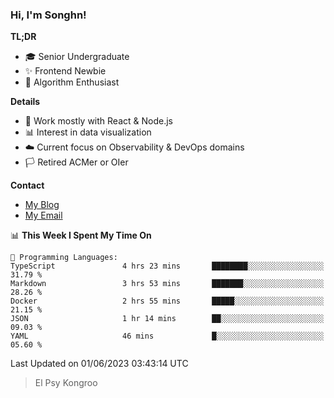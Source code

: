 ### Hi, I'm Songhn!

**TL;DR**

- 🎓 Senior Undergraduate
- ✨ Frontend Newbie
- 🎈 Algorithm Enthusiast

**Details**

- 🎯 Work mostly with React & Node.js
- 📊 Interest in data visualization
- ☁️ Current focus on Observability & DevOps domains
- 🏳️ Retired ACMer or OIer

**Contact**
- [My Blog](https://blog.songhn.com)
- [My Email](mailto:songhn233@gmail.com)

<!--START_SECTION:waka-->
📊 **This Week I Spent My Time On** 

```text
💬 Programming Languages: 
TypeScript               4 hrs 23 mins       ████████░░░░░░░░░░░░░░░░░   31.79 % 
Markdown                 3 hrs 53 mins       ███████░░░░░░░░░░░░░░░░░░   28.26 % 
Docker                   2 hrs 55 mins       █████░░░░░░░░░░░░░░░░░░░░   21.15 % 
JSON                     1 hr 14 mins        ██░░░░░░░░░░░░░░░░░░░░░░░   09.03 % 
YAML                     46 mins             █░░░░░░░░░░░░░░░░░░░░░░░░   05.60 % 
```


 Last Updated on 01/06/2023 03:43:14 UTC
<!--END_SECTION:waka-->

> El Psy Kongroo
